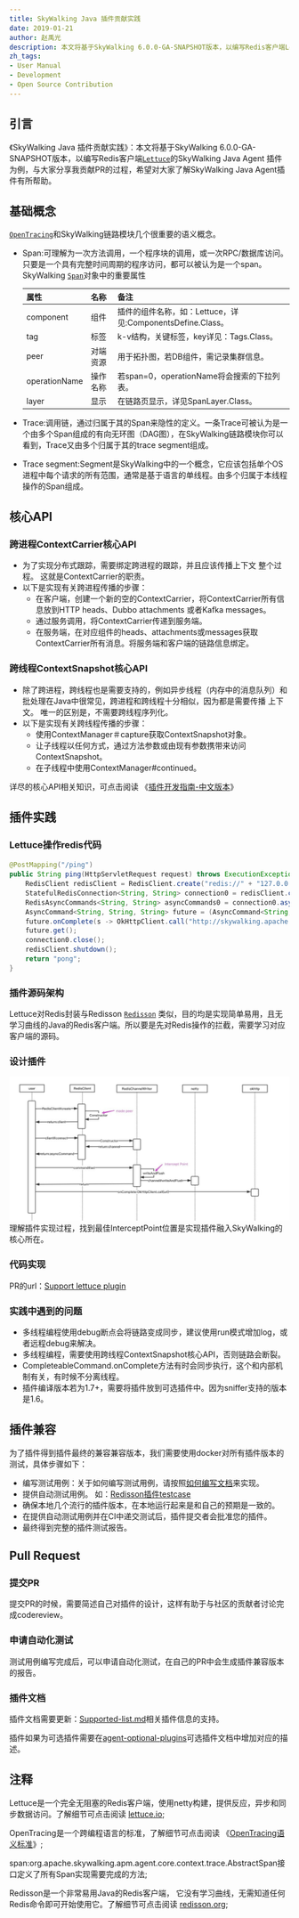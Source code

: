 ```yaml
---
title: SkyWalking Java 插件贡献实践
date: 2019-01-21
author: 赵禹光
description: 本文将基于SkyWalking 6.0.0-GA-SNAPSHOT版本，以编写Redis客户端Lettuce的SkyWalking Java Agent 插件为例，与大家分享我贡献PR的过程，希望对大家了解SkyWalking Java Agent插件有所帮助。
zh_tags:
- User Manual
- Development
- Open Source Contribution
---
```


## 引言

《SkyWalking Java 插件贡献实践》：本文将基于SkyWalking 6.0.0-GA-SNAPSHOT版本，以编写Redis客户端<a href="#Lettuce">`Lettuce`</a>的SkyWalking Java Agent 插件为例，与大家分享我贡献PR的过程，希望对大家了解SkyWalking Java Agent插件有所帮助。

## 基础概念

<a href="#OpenTracing">`OpenTracing`</a>和SkyWalking链路模块几个很重要的语义概念。

* Span:可理解为一次方法调用，一个程序块的调用，或一次RPC/数据库访问。只要是一个具有完整时间周期的程序访问，都可以被认为是一个span。SkyWalking <a href="#AbstractSpan">`Span`</a>对象中的重要属性

  | 属性          | 名称     | 备注                                                       |
  | :------------ | :------- | :--------------------------------------------------------- |
  | component     | 组件     | 插件的组件名称，如：Lettuce，详见:ComponentsDefine.Class。 |
  | tag           | 标签     | k-v结构，关键标签，key详见：Tags.Class。                   |
  | peer          | 对端资源 | 用于拓扑图，若DB组件，需记录集群信息。                     |
  | operationName | 操作名称 | 若span=0，operationName将会搜索的下拉列表。                |
  | layer         | 显示     | 在链路页显示，详见SpanLayer.Class。                        |

* Trace:调用链，通过归属于其的Span来隐性的定义。一条Trace可被认为是一个由多个Span组成的有向无环图（DAG图），在SkyWalking链路模块你可以看到，Trace又由多个归属于其的trace segment组成。

* Trace segment:Segment是SkyWalking中的一个概念，它应该包括单个OS进程中每个请求的所有范围，通常是基于语言的单线程。由多个归属于本线程操作的Span组成。

## 核心API

### 跨进程ContextCarrier核心API

* 为了实现分布式跟踪，需要绑定跨进程的跟踪，并且应该传播上下文 整个过程。 这就是ContextCarrier的职责。
* 以下是实现有关跨进程传播的步骤：
  * 在客户端，创建一个新的空的ContextCarrier，将ContextCarrier所有信息放到HTTP heads、Dubbo attachments 或者Kafka messages。
  * 通过服务调用，将ContextCarrier传递到服务端。
  * 在服务端，在对应组件的heads、attachments或messages获取ContextCarrier所有消息。将服务端和客户端的链路信息绑定。

### 跨线程ContextSnapshot核心API

* 除了跨进程，跨线程也是需要支持的，例如异步线程（内存中的消息队列）和批处理在Java中很常见，跨进程和跨线程十分相似，因为都是需要传播 上下文。 唯一的区别是，不需要跨线程序列化。
* 以下是实现有关跨线程传播的步骤：
  * 使用ContextManager＃capture获取ContextSnapshot对象。
  * 让子线程以任何方式，通过方法参数或由现有参数携带来访问ContextSnapshot。
  * 在子线程中使用ContextManager#continued。

详尽的核心API相关知识，可点击阅读 《[插件开发指南-中文版本](https://github.com/apache/incubator-skywalking/blob/master/docs/others/cn/guides/Java-Plugin-Development-Guide.md)》

## 插件实践

### Lettuce操作redis代码

```java
@PostMapping("/ping")
public String ping(HttpServletRequest request) throws ExecutionException, InterruptedException {
    RedisClient redisClient = RedisClient.create("redis://" + "127.0.0.1" + ":6379");
    StatefulRedisConnection<String, String> connection0 = redisClient.connect();
    RedisAsyncCommands<String, String> asyncCommands0 = connection0.async();
    AsyncCommand<String, String, String> future = (AsyncCommand<String, String, String>)asyncCommands0.set("key_a", "value_a");
    future.onComplete(s -> OkHttpClient.call("http://skywalking.apache.org"));
    future.get();
    connection0.close();
    redisClient.shutdown();
    return "pong";
}
```

### 插件源码架构

Lettuce对Redis封装与Redisson <a href="#Redisson">`Redisson`</a> 类似，目的均是实现简单易用，且无学习曲线的Java的Redis客户端。所以要是先对Redis操作的拦截，需要学习对应客户端的源码。

### 设计插件

![Lettuce时序图](0081Kckwly1gkl4eg1vz5j30vp0gbgn0.jpg)
理解插件实现过程，找到最佳InterceptPoint位置是实现插件融入SkyWalking的核心所在。

### 代码实现

PR的url：[Support lettuce plugin](https://github.com/apache/incubator-skywalking/pull/2152)

### 实践中遇到的问题

* 多线程编程使用debug断点会将链路变成同步，建议使用run模式增加log，或者远程debug来解决。
* 多线程编程，需要使用跨线程ContextSnapshot核心API，否则链路会断裂。
* CompleteableCommand.onComplete方法有时会同步执行，这个和内部机制有关，有时候不分离线程。
* 插件编译版本若为1.7+，需要将插件放到可选插件中。因为sniffer支持的版本是1.6。

## 插件兼容

为了插件得到插件最终的兼容兼容版本，我们需要使用docker对所有插件版本的测试，具体步骤如下：

* 编写测试用例：关于如何编写测试用例，请按照[如何编写文档](https://github.com/SkywalkingTest/skywalking-agent-testcases/blob/master/docs/how-to-write-a-plugin-testcase.md)来实现。
* 提供自动测试用例。 如：[Redisson插件testcase](https://github.com/SkywalkingTest/skywalking-agent-testcases/pull/45)
* 确保本地几个流行的插件版本，在本地运行起来是和自己的预期是一致的。
* 在提供自动测试用例并在CI中递交测试后，插件提交者会批准您的插件。
* 最终得到完整的插件测试报告。

## Pull Request

### 提交PR

提交PR的时候，需要简述自己对插件的设计，这样有助于与社区的贡献者讨论完成codereview。

### 申请自动化测试

测试用例编写完成后，可以申请自动化测试，在自己的PR中会生成插件兼容版本的报告。

### 插件文档

插件文档需要更新：[Supported-list.md](https://github.com/apache/incubator-skywalking/blob/master/docs/en/setup/service-agent/java-agent/Supported-list.md)相关插件信息的支持。

插件如果为可选插件需要在[agent-optional-plugins](https://github.com/apache/incubator-skywalking/tree/master/docs/en/setup/service-agent/java-agent/agent-optional-plugins)可选插件文档中增加对应的描述。

## 注释

<a name="Lettuce"></a>Lettuce是一个完全无阻塞的Redis客户端，使用netty构建，提供反应，异步和同步数据访问。了解细节可点击阅读 [lettuce.io](https://lettuce.io/);

<a name="OpenTracing"></a>OpenTracing是一个跨编程语言的标准，了解细节可点击阅读 《[OpenTracing语义标准](https://github.com/opentracing-contrib/opentracing-specification-zh/blob/master/specification.md)》;

<a name="AbstractSpan"></a>span:org.apache.skywalking.apm.agent.core.context.trace.AbstractSpan接口定义了所有Span实现需要完成的方法;

<a name="Redisson"></a>Redisson是一个非常易用Java的Redis客户端， 它没有学习曲线，无需知道任何Redis命令即可开始使用它。了解细节可点击阅读 [redisson.org](https://redisson.org/);
